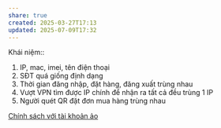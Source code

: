 ```yaml
---
share: true
created: 2025-03-27T17:13
updated: 2025-07-09T17:32
---
```

Khái niệm:: 


1. IP, mac, imei, tên điện thoại
2. SĐT quá giống định dạng
3. Thời gian đăng nhập, đặt hàng, đăng xuất trùng nhau
4. Vượt VPN tìm được IP chính để nhận ra tất cả đều trùng 1 IP
5. Người quét QR đặt đơn mua hàng trùng nhau

[Chính sách với tài khoản ảo](../../../../../%F0%9F%93%9CT%C3%A0i%20nguy%C3%AAn/Ch%C3%ADnh%20s%C3%A1ch%20c%C3%B4ng%20ty/S%C3%A0n%20th%C6%B0%C6%A1ng%20m%E1%BA%A1i%20%C4%91i%E1%BB%87n%20t%E1%BB%AD/GM%20Mall/Nh%C3%A2n%20s%E1%BB%B1/Ch%C3%ADnh%20s%C3%A1ch%20v%E1%BB%9Bi%20t%C3%A0i%20kho%E1%BA%A3n%20%E1%BA%A3o.md)
